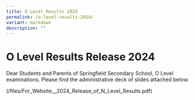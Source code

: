 ```yaml
---
title: O Level Results 2024
permalink: /o-level-results-2024/
variant: markdown
description: ""
---
```

# **O Level Results Release 2024**


Dear Students and Parents of Springfield Secondary School,
O Level examinations. Please find the administrative deck of slides attached below.

(/files/For_Website__2024_Release_of_N_Level_Results.pdf)